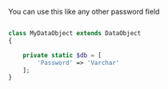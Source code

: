 You can use this like any other password field


```php

class MyDataObject extends DataObject
{

    private static $db = [
        'Password' => 'Varchar'
    ];
}
